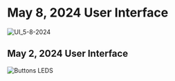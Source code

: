 # May 8, 2024 User Interface
![UI_5-8-2024](https://github.com/akshaya-bhat/UnderWaterCommunications/assets/44793381/1ed99709-d6b5-494e-a0b1-d24619cc5ab2)

## May 2, 2024 User Interface
![Buttons LEDS](https://github.com/akshaya-bhat/UnderWaterCommunications/assets/44793381/3e438f91-180e-4655-a7c2-d76867a9ebc2)
